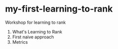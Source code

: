 # my-first-learning-to-rank
Workshop for learning to rank

1. What's Learning to Rank
2. First naive approach
3. Metrics

